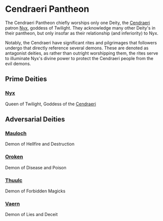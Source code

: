 # Cendraeri Pantheon

The Cendraeri Pantheon chiefly worships only one Deity, the [Cendraeri](../../../Player%20Characters/Ancenstries/Elf.md#Ash%20Elf%20(Cendraeri)) patron [Nyx](../Notable%20Mithrinian%20Deities/Nyx.md), goddess of Twilight. They acknowledge many other Deity's in their pantheon, but only insofar as their relationship (and inferiority) to Nyx.

Notably, the Cendraeri have significant rites and pilgrimages that followers undergo that directly reference several demons. These are denoted as antagonist deities, as rather than outright worshipping them, the rites serve to illuminate Nyx's divine power to protect the Cendraeri people from the evil demons.

## Prime Deities

### [Nyx](../Notable%20Mithrinian%20Deities/Nyx.md)

Queen of Twilight, Goddess of the [Cendraeri](../../../Player%20Characters/Ancenstries/Elf.md#Ash%20Elf%20(Cendraeri))

## Adversarial Deities

### [Mauloch](../Notable%20Mithrinian%20Deities/Mauloch.md)

Demon of Hellfire and Destruction

### [Oroken](../Notable%20Mithrinian%20Deities/Oroken.md)

Demon of Disease and Poison

### [Thuulc](../Notable%20Mithrinian%20Deities/Thuulc.md)

Demon of Forbidden Magicks

### [Vaern](../Notable%20Mithrinian%20Deities/Vaern.md)

Demon of Lies and Deceit
